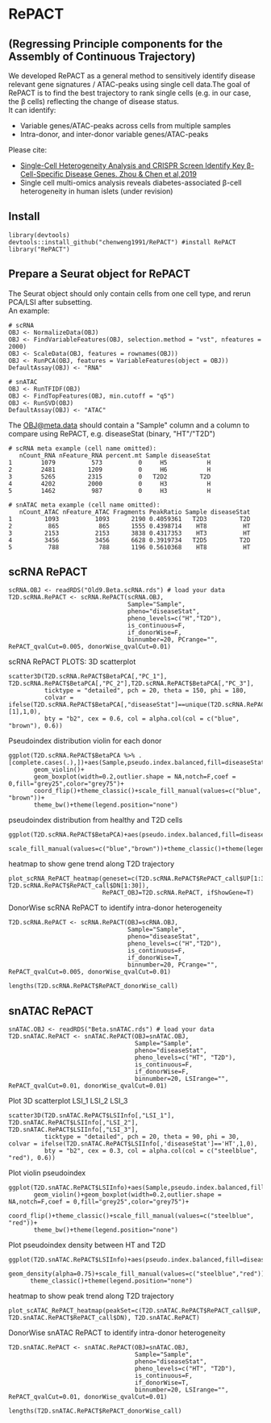 # RePACT
## (Regressing Principle components for the Assembly of Continuous Trajectory)
We developed RePACT as a general method to sensitively identify disease relevant gene signatures / ATAC-peaks using single cell data.The goal of RePACT is to find the best trajectory to rank single cells (e.g. in our case, the β cells) reflecting the change of disease status. <br /> 
It can identify:<br /> 
- Variable genes/ATAC-peaks across cells from multiple samples
- Intra-donor, and inter-donor variable genes/ATAC-peaks 

Please cite: <br /> 
- [Single-Cell Heterogeneity Analysis and CRISPR Screen Identify Key β-Cell-Specific Disease Genes. Zhou & Chen et al,2019](https://doi.org/10.1016/j.celrep.2019.02.043) 
- Single cell multi-omics analysis reveals diabetes-associated β-cell heterogeneity in human islets (under revision)

## Install
```
library(devtools)
devtools::install_github("chenweng1991/RePACT") #install RePACT
library("RePACT")
```

## Prepare a Seurat object for RePACT
The Seurat object should only contain cells from one cell type, and rerun PCA/LSI after subsetting.<br /> 
An example:
```
# scRNA
OBJ <- NormalizeData(OBJ)
OBJ <- FindVariableFeatures(OBJ, selection.method = "vst", nfeatures = 2000)
OBJ <- ScaleData(OBJ, features = rownames(OBJ))
OBJ <- RunPCA(OBJ, features = VariableFeatures(object = OBJ))
DefaultAssay(OBJ) <- "RNA"

# snATAC
OBJ <- RunTFIDF(OBJ)
OBJ <- FindTopFeatures(OBJ, min.cutoff = "q5")
OBJ <- RunSVD(OBJ)
DefaultAssay(OBJ) <- "ATAC"
```
The OBJ@meta.data should contain a "Sample" column and a column to compare using RePACT, e.g. diseaseStat (binary, "HT"/"T2D")
```
# scRNA meta example (cell name omitted):
   nCount_RNA nFeature_RNA percent.mt Sample diseaseStat
1        1079          573          0     H5           H
2        2481         1209          0     H6           H
3        5265         2315          0   T2D2         T2D
4        4202         2000          0     H3           H
5        1462          987          0     H3           H

# snATAC meta example (cell name omitted):
   nCount_ATAC nFeature_ATAC Fragments PeakRatio Sample diseaseStat
1         1093          1093      2190 0.4059361   T2D3         T2D
2          865           865      1555 0.4398714    HT8          HT
3         2153          2153      3838 0.4317353    HT3          HT
4         3456          3456      6628 0.3919734   T2D5         T2D
5          788           788      1196 0.5610368    HT8          HT
```
## scRNA RePACT
```
scRNA.OBJ <- readRDS("Old9.Beta.scRNA.rds") # load your data
T2D.scRNA.RePACT <- scRNA.RePACT(scRNA.OBJ,
                                 Sample="Sample",
                                 pheno="diseaseStat",
                                 pheno_levels=c("H","T2D"),
                                 is_continuous=F,
                                 if_donorWise=F,
                                 binnumber=20, PCrange="", RePACT_qvalCut=0.005, donorWise_qvalCut=0.01)
```
scRNA RePACT PLOTS:
3D scatterplot
```
scatter3D(T2D.scRNA.RePACT$BetaPCA[,"PC_1"], T2D.scRNA.RePACT$BetaPCA[,"PC_2"],T2D.scRNA.RePACT$BetaPCA[,"PC_3"],
          ticktype = "detailed", pch = 20, theta = 150, phi = 180, 
          colvar = ifelse(T2D.scRNA.RePACT$BetaPCA[,"diseaseStat"]==unique(T2D.scRNA.RePACT$BetaPCA[,"diseaseStat"])[1],1,0),
          bty = "b2", cex = 0.6, col = alpha.col(col = c("blue", "brown"), 0.6))
```
Pseudoindex distribution violin for each donor
```
ggplot(T2D.scRNA.RePACT$BetaPCA %>% .[complete.cases(.),])+aes(Sample,pseudo.index.balanced,fill=diseaseStat)+
       geom_violin()+
       geom_boxplot(width=0.2,outlier.shape = NA,notch=F,coef = 0,fill="grey25",color="grey75")+
       coord_flip()+theme_classic()+scale_fill_manual(values=c("blue", "brown"))+
       theme_bw()+theme(legend.position="none")
```
pseudoindex distribution from healthy and T2D cells
```
ggplot(T2D.scRNA.RePACT$BetaPCA)+aes(pseudo.index.balanced,fill=diseaseStat)+geom_density(alpha=0.75)+
       scale_fill_manual(values=c("blue","brown"))+theme_classic()+theme(legend.position="none")
```
heatmap to show gene trend along T2D trajectory
```
plot_scRNA_RePACT_heatmap(geneset=c(T2D.scRNA.RePACT$RePACT_call$UP[1:30], T2D.scRNA.RePACT$RePACT_call$DN[1:30]),
                          RePACT_OBJ=T2D.scRNA.RePACT, ifShowGene=T)
```
DonorWise scRNA RePACT to identify intra-donor heterogeneity
```
T2D.scRNA.RePACT <- scRNA.RePACT(OBJ=scRNA.OBJ,
                                 Sample="Sample",
                                 pheno="diseaseStat",
                                 pheno_levels=c("H","T2D"),
                                 is_continuous=F,
                                 if_donorWise=T,
                                 binnumber=20, PCrange="", RePACT_qvalCut=0.005, donorWise_qvalCut=0.01)

lengths(T2D.scRNA.RePACT$RePACT_donorWise_call)
```
## snATAC RePACT
```
snATAC.OBJ <- readRDS("Beta.snATAC.rds") # load your data
T2D.snATAC.RePACT <- snATAC.RePACT(OBJ=snATAC.OBJ,
                                   Sample="Sample",
                                   pheno="diseaseStat",
                                   pheno_levels=c("HT", "T2D"),
                                   is_continuous=F,
                                   if_donorWise=F,
                                   binnumber=20, LSIrange="", RePACT_qvalCut=0.01, donorWise_qvalCut=0.01)
```
Plot 3D scatterplot LSI_1 LSI_2 LSI_3
```
scatter3D(T2D.snATAC.RePACT$LSIInfo[,"LSI_1"], T2D.snATAC.RePACT$LSIInfo[,"LSI_2"], T2D.snATAC.RePACT$LSIInfo[,"LSI_3"],
          ticktype = "detailed", pch = 20, theta = 90, phi = 30, colvar = ifelse(T2D.snATAC.RePACT$LSIInfo[,'diseaseStat']=='HT',1,0),
          bty = "b2", cex = 0.3, col = alpha.col(col = c("steelblue", "red"), 0.6))
```
Plot violin pseudoindex
```
ggplot(T2D.snATAC.RePACT$LSIInfo)+aes(Sample,pseudo.index.balanced,fill=diseaseStat)+
       geom_violin()+geom_boxplot(width=0.2,outlier.shape = NA,notch=F,coef = 0,fill="grey25",color="grey75")+
       coord_flip()+theme_classic()+scale_fill_manual(values=c("steelblue", "red"))+
       theme_bw()+theme(legend.position="none")
```
Plot pseudoindex density between HT and T2D
```
ggplot(T2D.snATAC.RePACT$LSIInfo)+aes(pseudo.index.balanced,fill=diseaseStat)+
      geom_density(alpha=0.75)+scale_fill_manual(values=c("steelblue","red"))+
      theme_classic()+theme(legend.position="none")
```
heatmap to show peak trend along T2D trajectory
```
plot_scATAC_RePACT_heatmap(peakSet=c(T2D.snATAC.RePACT$RePACT_call$UP, T2D.snATAC.RePACT$RePACT_call$DN), T2D.snATAC.RePACT)
```
DonorWise snATAC RePACT to identify intra-donor heterogeneity
```
T2D.snATAC.RePACT <- snATAC.RePACT(OBJ=snATAC.OBJ,
                                   Sample="Sample",
                                   pheno="diseaseStat",
                                   pheno_levels=c("HT", "T2D"),
                                   is_continuous=F,
                                   if_donorWise=T,
                                   binnumber=20, LSIrange="", RePACT_qvalCut=0.01, donorWise_qvalCut=0.01)

lengths(T2D.snATAC.RePACT$RePACT_donorWise_call)
```
